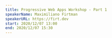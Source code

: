 ```yaml
---
title: Progressive Web Apps Workshop - Part 1
speakerName: Maximiliano Firtman
speakerURL: https://firt.dev
start: 2020/12/07 13:00
end: 2020/12/07 15:30
---
```

